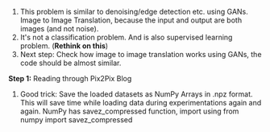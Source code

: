 1. This problem is similar to denoising/edge detection etc. using GANs. Image to Image Translation, because the input and output are both images (and not noise). 
2. It's not a classification problem. And is also supervised learning problem. (**Rethink on this**)
3. Next step: Check how image to image translation works using GANs, the code should be almost similar.

**Step 1:** Reading through Pix2Pix Blog

1. Good trick: Save the loaded datasets as NumPy Arrays in .npz format. This will save time while loading data during experimentations again and again. NumPy has savez_compressed function, 
   import using from numpy import savez_compressed
